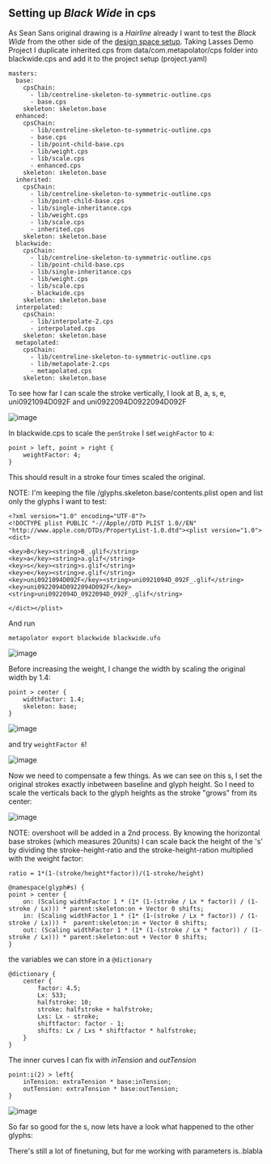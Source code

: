 ## Setting up *Black Wide* in cps


As Sean Sans original drawing is a *Hairline* already I want to test the *Black Wide* from the other side of the [design space setup](http://metapolator.github.io/sean/). Taking Lasses Demo Project I duplicate inherited.cps from data/com.metapolator/cps folder into blackwide.cps and add it to the project setup (project.yaml)

	
	masters:
	  base:
	    cpsChain:
	      - lib/centreline-skeleton-to-symmetric-outline.cps
	      - base.cps
	    skeleton: skeleton.base
	  enhanced:
	    cpsChain:
	      - lib/centreline-skeleton-to-symmetric-outline.cps
	      - base.cps
	      - lib/point-child-base.cps
	      - lib/weight.cps
	      - lib/scale.cps
	      - enhanced.cps
	    skeleton: skeleton.base
	  inherited:
	    cpsChain:
	      - lib/centreline-skeleton-to-symmetric-outline.cps
	      - lib/point-child-base.cps
	      - lib/single-inheritance.cps
	      - lib/weight.cps
	      - lib/scale.cps
	      - inherited.cps
	    skeleton: skeleton.base
	  blackwide:
	    cpsChain:
	      - lib/centreline-skeleton-to-symmetric-outline.cps
	      - lib/point-child-base.cps
	      - lib/single-inheritance.cps
	      - lib/weight.cps
	      - lib/scale.cps
	      - blackwide.cps
	    skeleton: skeleton.base    
	  interpolated:
	    cpsChain:
	      - lib/interpolate-2.cps
	      - interpolated.cps
	    skeleton: skeleton.base
	  metapolated:
	    cpsChain:
	      - lib/centreline-skeleton-to-symmetric-outline.cps
	      - lib/metapolate-2.cps
	      - metapolated.cps
	    skeleton: skeleton.base


To see how far I can scale the stroke vertically, I look at B, a, s, e, uni0921094D092F and uni0922094D0922094D092F

![image](base.png)

In blackwide.cps to scale the `penStroke` I set `weighFactor` to `4`:

    point > left, point > right {
        weightFactor: 4;
    }

This should result in a stroke four times scaled the original.

NOTE: I'm keeping the file /glyphs.skeleton.base/contents.plist open and list only the glyphs I want to test:

	<?xml version="1.0" encoding="UTF-8"?>
	<!DOCTYPE plist PUBLIC "-//Apple//DTD PLIST 1.0//EN" "http://www.apple.com/DTDs/PropertyList-1.0.dtd"><plist version="1.0"><dict>
	
	<key>B</key><string>B_.glif</string>
	<key>a</key><string>a.glif</string>
	<key>s</key><string>s.glif</string>
	<key>e</key><string>e.glif</string>
	<key>uni0921094D092F</key><string>uni0921094D_092F_.glif</string>
	<key>uni0922094D0922094D092F</key><string>uni0922094D_0922094D_092F_.glif</string>
	
	</dict></plist>

And run 

	metapolator export blackwide blackwide.ufo	
	

![image](base2.png)

Before increasing the weight, I change the width by scaling the original width by 1.4:

    point > center {
        widthFactor: 1.4;
        skeleton: base;
    }
    
![image](base3.png)  

and try `weightFactor 6`!

![image](base4.png)  

Now we need to compensate a few things. As we can see on this s, I set the original strokes exactly inbetween baseline and glyph height. So I need to scale the verticals back to the glyph heights as the stroke "grows" from its center:
  

![image](sbase.png)

NOTE: overshoot will be added in a 2nd process.
By knowing the horizontal base strokes (which measures 20units) I can scale back the height of the 's' by dividing the stroke-height-ratio and the stroke-height-ration multiplied with the weight factor:

`ratio = 1*(1-(stroke/height*factor))/(1-stroke/height)`


	@namespace(glyph#s) {	
	point > center {
	    on: (Scaling widthFactor 1 * (1* (1-(stroke / Lx * factor)) / (1- stroke / Lx))) * parent:skeleton:on + Vector 0 shifts;
	    in: (Scaling widthFactor 1 * (1* (1-(stroke / Lx * factor)) / (1- stroke / Lx))) *  parent:skeleton:in + Vector 0 shifts;
	    out: (Scaling widthFactor 1 * (1* (1-(stroke / Lx * factor)) / (1- stroke / Lx))) * parent:skeleton:out + Vector 0 shifts;
	}

the variables we can store in a `@dictionary`

	@dictionary {
	    center {
	        factor: 4.5; 
	        Lx: 533;
	        halfstroke: 10;
	        stroke: halfstroke + halfstroke;
	        Lxs: Lx - stroke;
	        shiftfactor: factor - 1; 
	        shifts: Lx / Lxs * shiftfactor * halfstroke;
	    } 
	}
	

The inner curves I can fix with *inTension* and *outTension* 

	point:i(2) > left{
	    inTension: extraTension * base:inTension;
	    outTension: extraTension * base:outTension;
	}


![image](sblack.png)

So far so good for the s, now lets have a look what happened to the other glyphs:

















There's still a lot of finetuning, but for me working with parameters is..blabla









